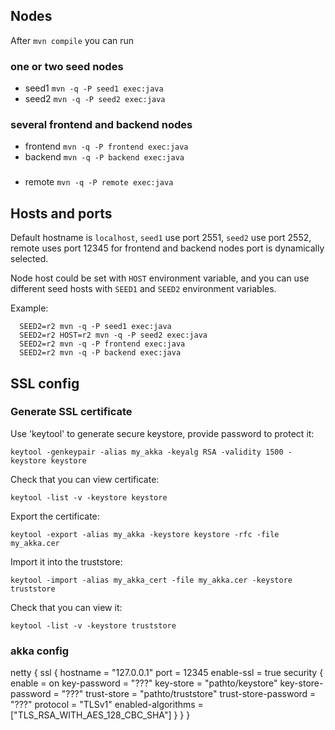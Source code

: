 ## Nodes
  After `mvn compile` you can run

### one or two seed nodes
  - seed1
     `mvn -q -P seed1 exec:java`
  - seed2
     `mvn -q -P seed2 exec:java`

### several frontend and backend nodes
  - frontend
     `mvn -q -P frontend exec:java`
  - backend
     `mvn -q -P backend exec:java`

###
  - remote
     `mvn -q -P remote exec:java`

## Hosts and ports
Default hostname is `localhost`, `seed1` use port 2551, `seed2` use port 2552, remote uses port 12345
for frontend and backend nodes port is dynamically selected.

Node host could be set with `HOST` environment variable, and you can use
different seed hosts with `SEED1` and `SEED2` environment variables.

Example:
```
  SEED2=r2 mvn -q -P seed1 exec:java
  SEED2=r2 HOST=r2 mvn -q -P seed2 exec:java
  SEED2=r2 mvn -q -P frontend exec:java
  SEED2=r2 mvn -q -P backend exec:java
```
## SSL config

### Generate SSL certificate

Use 'keytool' to generate secure keystore, provide password to protect it:

    keytool -genkeypair -alias my_akka -keyalg RSA -validity 1500 -keystore keystore

Check that you can view certificate:

    keytool -list -v -keystore keystore

Export the certificate:

    keytool -export -alias my_akka -keystore keystore -rfc -file my_akka.cer

Import it into the truststore:

    keytool -import -alias my_akka_cert -file my_akka.cer -keystore truststore

Check that you can view it:

    keytool -list -v -keystore truststore

### akka config

  netty {
      ssl {
        hostname = "127.0.0.1"
        port = 12345
        enable-ssl = true
        security {
          enable = on
          key-password = "???"
          key-store = "pathto/keystore"
          key-store-password = "???"
          trust-store = "pathto/truststore"
          trust-store-password = "???"
          protocol = "TLSv1"
          enabled-algorithms = ["TLS_RSA_WITH_AES_128_CBC_SHA"]
          }
      }
    }

